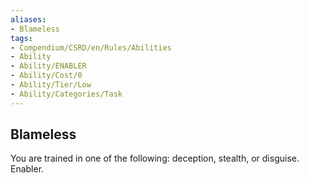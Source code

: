 ```yaml
---
aliases:
- Blameless
tags:
- Compendium/CSRD/en/Rules/Abilities
- Ability
- Ability/ENABLER
- Ability/Cost/0
- Ability/Tier/Low
- Ability/Categories/Task
---
```


  
## Blameless  
You are trained in one of the following: deception, stealth, or disguise. Enabler.